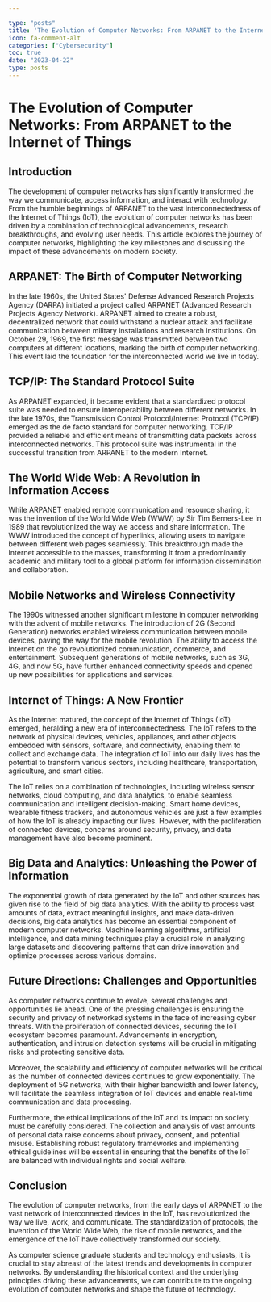 ```yaml
---

type: "posts"
title: 'The Evolution of Computer Networks: From ARPANET to the Internet of Things'
icon: fa-comment-alt
categories: ["Cybersecurity"]
toc: true
date: "2023-04-22"
type: posts
---
```





# The Evolution of Computer Networks: From ARPANET to the Internet of Things

## Introduction

The development of computer networks has significantly transformed the way we communicate, access information, and interact with technology. From the humble beginnings of ARPANET to the vast interconnectedness of the Internet of Things (IoT), the evolution of computer networks has been driven by a combination of technological advancements, research breakthroughs, and evolving user needs. This article explores the journey of computer networks, highlighting the key milestones and discussing the impact of these advancements on modern society.

## ARPANET: The Birth of Computer Networking

In the late 1960s, the United States' Defense Advanced Research Projects Agency (DARPA) initiated a project called ARPANET (Advanced Research Projects Agency Network). ARPANET aimed to create a robust, decentralized network that could withstand a nuclear attack and facilitate communication between military installations and research institutions. On October 29, 1969, the first message was transmitted between two computers at different locations, marking the birth of computer networking. This event laid the foundation for the interconnected world we live in today.

## TCP/IP: The Standard Protocol Suite

As ARPANET expanded, it became evident that a standardized protocol suite was needed to ensure interoperability between different networks. In the late 1970s, the Transmission Control Protocol/Internet Protocol (TCP/IP) emerged as the de facto standard for computer networking. TCP/IP provided a reliable and efficient means of transmitting data packets across interconnected networks. This protocol suite was instrumental in the successful transition from ARPANET to the modern Internet.

## The World Wide Web: A Revolution in Information Access

While ARPANET enabled remote communication and resource sharing, it was the invention of the World Wide Web (WWW) by Sir Tim Berners-Lee in 1989 that revolutionized the way we access and share information. The WWW introduced the concept of hyperlinks, allowing users to navigate between different web pages seamlessly. This breakthrough made the Internet accessible to the masses, transforming it from a predominantly academic and military tool to a global platform for information dissemination and collaboration.

## Mobile Networks and Wireless Connectivity

The 1990s witnessed another significant milestone in computer networking with the advent of mobile networks. The introduction of 2G (Second Generation) networks enabled wireless communication between mobile devices, paving the way for the mobile revolution. The ability to access the Internet on the go revolutionized communication, commerce, and entertainment. Subsequent generations of mobile networks, such as 3G, 4G, and now 5G, have further enhanced connectivity speeds and opened up new possibilities for applications and services.

## Internet of Things: A New Frontier

As the Internet matured, the concept of the Internet of Things (IoT) emerged, heralding a new era of interconnectedness. The IoT refers to the network of physical devices, vehicles, appliances, and other objects embedded with sensors, software, and connectivity, enabling them to collect and exchange data. The integration of IoT into our daily lives has the potential to transform various sectors, including healthcare, transportation, agriculture, and smart cities.

The IoT relies on a combination of technologies, including wireless sensor networks, cloud computing, and data analytics, to enable seamless communication and intelligent decision-making. Smart home devices, wearable fitness trackers, and autonomous vehicles are just a few examples of how the IoT is already impacting our lives. However, with the proliferation of connected devices, concerns around security, privacy, and data management have also become prominent.

## Big Data and Analytics: Unleashing the Power of Information

The exponential growth of data generated by the IoT and other sources has given rise to the field of big data analytics. With the ability to process vast amounts of data, extract meaningful insights, and make data-driven decisions, big data analytics has become an essential component of modern computer networks. Machine learning algorithms, artificial intelligence, and data mining techniques play a crucial role in analyzing large datasets and discovering patterns that can drive innovation and optimize processes across various domains.

## Future Directions: Challenges and Opportunities

As computer networks continue to evolve, several challenges and opportunities lie ahead. One of the pressing challenges is ensuring the security and privacy of networked systems in the face of increasing cyber threats. With the proliferation of connected devices, securing the IoT ecosystem becomes paramount. Advancements in encryption, authentication, and intrusion detection systems will be crucial in mitigating risks and protecting sensitive data.

Moreover, the scalability and efficiency of computer networks will be critical as the number of connected devices continues to grow exponentially. The deployment of 5G networks, with their higher bandwidth and lower latency, will facilitate the seamless integration of IoT devices and enable real-time communication and data processing.

Furthermore, the ethical implications of the IoT and its impact on society must be carefully considered. The collection and analysis of vast amounts of personal data raise concerns about privacy, consent, and potential misuse. Establishing robust regulatory frameworks and implementing ethical guidelines will be essential in ensuring that the benefits of the IoT are balanced with individual rights and social welfare.

## Conclusion

The evolution of computer networks, from the early days of ARPANET to the vast network of interconnected devices in the IoT, has revolutionized the way we live, work, and communicate. The standardization of protocols, the invention of the World Wide Web, the rise of mobile networks, and the emergence of the IoT have collectively transformed our society.

As computer science graduate students and technology enthusiasts, it is crucial to stay abreast of the latest trends and developments in computer networks. By understanding the historical context and the underlying principles driving these advancements, we can contribute to the ongoing evolution of computer networks and shape the future of technology.